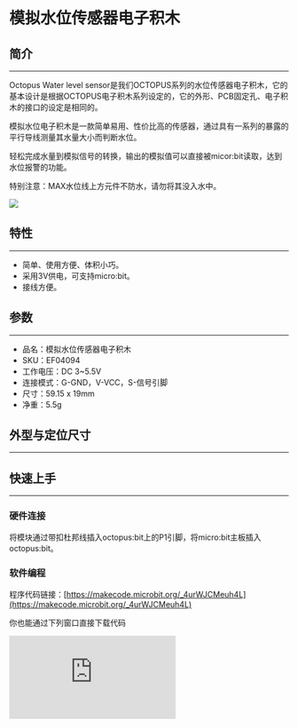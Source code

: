 # 模拟水位传感器电子积木

## 简介
---

Octopus Water level sensor是我们OCTOPUS系列的水位传感器电子积木，它的基本设计是根据OCTOPUS电子积木系列设定的，它的外形、PCB固定孔、电子积木的接口的设定是相同的。

模拟水位电子积木是一款简单易用、性价比高的传感器，通过具有一系列的暴露的平行导线测量其水量大小而判断水位。

轻松完成水量到模拟信号的转换，输出的模拟值可以直接被micor:bit读取，达到水位报警的功能。

特别注意：MAX水位线上方元件不防水，请勿将其没入水中。


![](https://wiki-media-ef.oss-cn-hongkong.aliyuncs.com//images/04094_01.jpg)



## 特性
---
- 简单、使用方便、体积小巧。
- 采用3V供电，可支持micro:bit。
- 接线方便。

## 参数
---
- 品名：模拟水位传感器电子积木
- SKU：EF04094
- 工作电压：DC 3~5.5V
- 连接模式：G-GND，V-VCC，S-信号引脚
- 尺寸：59.15 x 19mm
- 净重：5.5g

## 外型与定位尺寸
---


## 快速上手
---
### 硬件连接

将模块通过带扣杜邦线插入octopus:bit上的P1引脚，将micro:bit主板插入octopus:bit。



### 软件编程


程序代码链接：[https://makecode.microbit.org/_4urWJCMeuh4L](https://makecode.microbit.org/_4urWJCMeuh4L)

你也能通过下列窗口直接下载代码
<div
    style={{
        position: 'relative',
        paddingBottom: '60%',
        overflow: 'hidden',
    }}
>
    <iframe
        src="https://makecode.microbit.org/_4urWJCMeuh4L"
        frameborder="0"
        sandbox="allow-popups allow-forms allow-scripts allow-same-origin"
        style={{
            position: 'absolute',
            width: '100%',
            height: '100%',
        }}
    />
</div>

### 结果

点阵显示屏显示当前水位值。


## Python 编程

### 步骤 1
下载压缩包并解压[Octopus_MicroPython-master](https://github.com/lionyhw/Octopus_MicroPython/archive/master.zip)
打开[Python editor](https://python.microbit.org/v/2.0)

![](https://wiki-media-ef.oss-cn-hongkong.aliyuncs.com//images/05001_07.png)

为了给水位传感器编程，我们需要添加waterlevel.py。点击Load/Save，然后点击Show Files（1）下拉菜单，再点击Add file在本地找到下载并解压完成的Octopus_MicroPython-master文件夹，从中选择waterlevel.py添加进来。

![](https://wiki-media-ef.oss-cn-hongkong.aliyuncs.com//images/05001_08.png)
![](https://wiki-media-ef.oss-cn-hongkong.aliyuncs.com//images/05001_09.png)
![](https://wiki-media-ef.oss-cn-hongkong.aliyuncs.com//images/04094_10.png)

### 步骤 2
### 参考程序
```
from microbit import *
from waterlevel import *

s = WATERLEVEL(pin1)
while True:
    display.scroll(s.get_waterlevel())
```


### 结果
- 通过LED矩阵显示水位传感器的返回值。



## 常见问题
